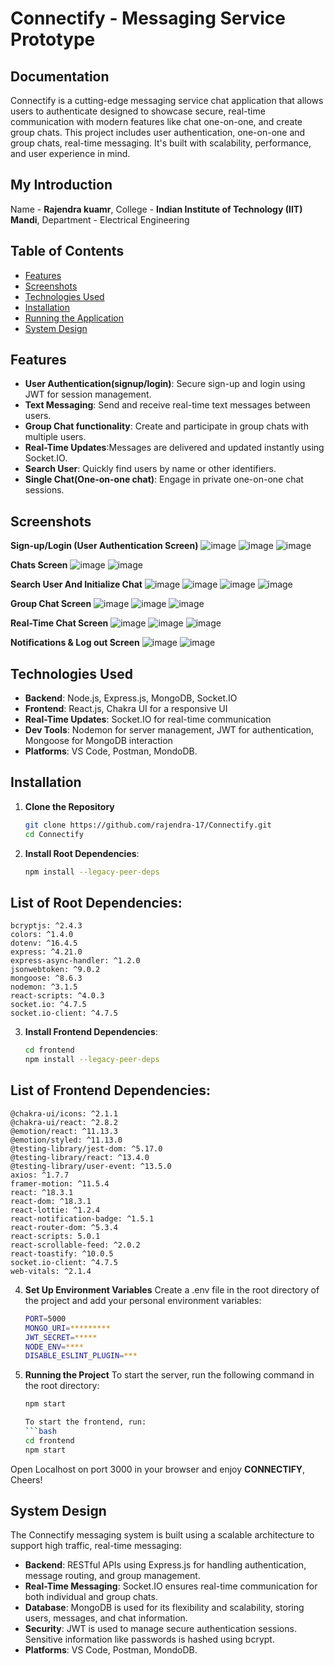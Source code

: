 # Connectify - Messaging Service Prototype
## Documentation
Connectify is a cutting-edge messaging service chat application that allows users to authenticate  designed to showcase secure, real-time communication with modern features like chat one-on-one, and create group chats. This project includes user authentication, one-on-one and group chats, real-time messaging. It's built with scalability, performance, and user experience in mind.

## My Introduction
Name - **Rajendra kuamr**, College - **Indian Institute of Technology (IIT) Mandi**, Department - Electrical Engineering

## Table of Contents
- [Features](#features)
- [Screenshots](#screenshots)
- [Technologies Used](#technologies-used)
- [Installation](#installation)
- [Running the Application](#running-the-application)
- [System Design](#system-design)


## Features
- **User Authentication(signup/login)**: Secure sign-up and login using JWT for session management.
- **Text Messaging**: Send and receive real-time text messages between users.
- **Group Chat functionality**: Create and participate in group chats with multiple users.
- **Real-Time Updates**:Messages are delivered and updated instantly using Socket.IO.
- **Search User**: Quickly find users by name or other identifiers.
- **Single Chat(One-on-one chat)**: Engage in private one-on-one chat sessions.

## Screenshots

**Sign-up/Login (User Authentication Screen)**
![image](https://github.com/user-attachments/assets/423974b5-45c9-4099-88a5-a66bb4687261)
![image](https://github.com/user-attachments/assets/9fb7edd2-b825-4ab9-bfce-aa5e2630cc64)
![image](https://github.com/user-attachments/assets/3261597f-3cf0-4c5e-bddf-ae018a6894f4)




**Chats Screen**
![image](https://github.com/user-attachments/assets/ea4717c2-359e-409f-bb4c-d99a35893e7e)
![image](https://github.com/user-attachments/assets/0852532a-f89a-4411-81e7-d2d46e69a13a)

**Search User And Initialize Chat**
![image](https://github.com/user-attachments/assets/1dab8dff-9640-4b1b-a770-0a2debb311b9)
![image](https://github.com/user-attachments/assets/7c3e1bfc-a42d-4d8f-a6a2-bcc18e44be9d)
![image](https://github.com/user-attachments/assets/a6b571d4-73e9-46e4-9b80-7c2db98b9622)
![image](https://github.com/user-attachments/assets/55b7cc36-d8e0-47da-b601-cd76352ae185)


**Group Chat Screen**
![image](https://github.com/user-attachments/assets/565b8567-db53-4317-888b-6570b62b7520)
![image](https://github.com/user-attachments/assets/0e319fdf-2eed-4f22-8b06-145ece556406)
![image](https://github.com/user-attachments/assets/3f810d5e-4ab2-4272-a829-79781a302199)

**Real-Time Chat Screen**
![image](https://github.com/user-attachments/assets/44a5ced0-4c24-484a-bf74-7ab23598ad68)
![image](https://github.com/user-attachments/assets/272d0345-24c8-4629-99c3-d7dbd00439e3)
![image](https://github.com/user-attachments/assets/72a6ecb1-35e6-44ad-8445-c10e3c86eb44)


**Notifications & Log out Screen**
![image](https://github.com/user-attachments/assets/46d0ec71-4e45-48cf-b2df-6b094ca55d3c)
![image](https://github.com/user-attachments/assets/469432f2-24f3-463a-8643-fba792fed8ba)


## Technologies Used
- **Backend**: Node.js, Express.js, MongoDB, Socket.IO
- **Frontend**: React.js, Chakra UI for a responsive UI
- **Real-Time Updates**: Socket.IO for real-time communication
- **Dev Tools**: Nodemon for server management, JWT for authentication, Mongoose for MongoDB interaction
- **Platforms**: VS Code, Postman, MondoDB.

  
## Installation

1. **Clone the Repository**
   ```bash
   git clone https://github.com/rajendra-17/Connectify.git
   cd Connectify

2. **Install Root Dependencies**:
   ```bash
   npm install --legacy-peer-deps

  ## List of Root Dependencies:

    bcryptjs: ^2.4.3
    colors: ^1.4.0
    dotenv: ^16.4.5
    express: ^4.21.0
    express-async-handler: ^1.2.0
    jsonwebtoken: ^9.0.2
    mongoose: ^8.6.3
    nodemon: ^3.1.5
    react-scripts: ^4.0.3
    socket.io: ^4.7.5
    socket.io-client: ^4.7.5



3. **Install Frontend Dependencies**:
   ```bash
   cd frontend
   npm install --legacy-peer-deps

  ## List of Frontend Dependencies:

    @chakra-ui/icons: ^2.1.1
    @chakra-ui/react: ^2.8.2
    @emotion/react: ^11.13.3
    @emotion/styled: ^11.13.0
    @testing-library/jest-dom: ^5.17.0
    @testing-library/react: ^13.4.0
    @testing-library/user-event: ^13.5.0
    axios: ^1.7.7
    framer-motion: ^11.5.4
    react: ^18.3.1
    react-dom: ^18.3.1
    react-lottie: ^1.2.4
    react-notification-badge: ^1.5.1
    react-router-dom: ^5.3.4
    react-scripts: 5.0.1
    react-scrollable-feed: ^2.0.2
    react-toastify: ^10.0.5
    socket.io-client: ^4.7.5
    web-vitals: ^2.1.4

 
4. **Set Up Environment Variables**
   Create a .env file in the root directory of the project and add your personal environment variables:
      ```bash
      PORT=5000
      MONGO_URI=*********
      JWT_SECRET=*****
      NODE_ENV=****
      DISABLE_ESLINT_PLUGIN=***

5. **Running the Project**
   To start the server, run the following command in the root directory:
      ```bash
      npm start

   To start the frontend, run:
      ```bash
      cd frontend
      npm start
Open Localhost on port 3000 in your browser and enjoy **CONNECTIFY**, Cheers!

## System Design
The Connectify messaging system is built using a scalable architecture to support high traffic, real-time messaging:
- **Backend**: RESTful APIs using Express.js for handling authentication, message routing, and group management.
- **Real-Time Messaging**: Socket.IO ensures real-time communication for both individual and group chats.
- **Database**: MongoDB is used for its flexibility and scalability, storing users, messages, and chat information.
- **Security**: JWT is used to manage secure authentication sessions. Sensitive information like passwords is hashed using bcrypt.
- **Platforms**: VS Code, Postman, MondoDB.
